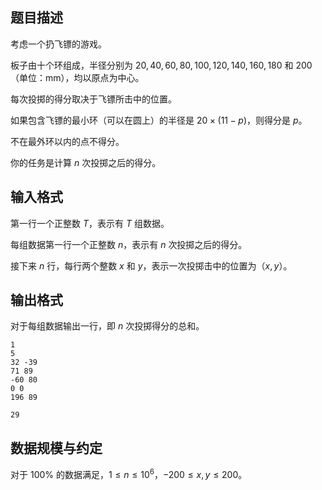## 题目描述
考虑一个扔飞镖的游戏。

板子由十个环组成，半径分别为 $20, 40, 60, 80, 100, 120, 140, 160, 180$ 和 $200$（单位：mm），均以原点为中心。

每次投掷的得分取决于飞镖所击中的位置。

如果包含飞镖的最小环（可以在圆上）的半径是 $20 \times (11 - p)$，则得分是 $p$。

不在最外环以内的点不得分。

你的任务是计算 $n$ 次投掷之后的得分。
## 输入格式
第一行一个正整数 $T$，表示有 $T$ 组数据。

每组数据第一行一个正整数 $n$，表示有 $n$ 次投掷之后的得分。

接下来 $n$ 行，每行两个整数 $x$ 和 $y$，表示一次投掷击中的位置为（$x,y$）。
## 输出格式
对于每组数据输出一行，即 $n$ 次投掷得分的总和。

```input1
1
5
32 -39
71 89
-60 80
0 0
196 89  

```

```output1
29
```

## 数据规模与约定

对于 $100\%$ 的数据满足，$1 \le n\le 10^6$，$-200 \le x,y \le 200$。